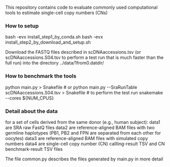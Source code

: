 This repository contains code to evaluate commonly used computational tools to estimate single-cell copy numbers (CNs)

### How to setup

bash -evx install\_step1\_by\_conda.sh
bash -evx install\_step2\_by\_download\_and\_setup.sh

Download the FASTQ files described in scDNAaccessions.tsv (or scDNAaccessions.S04.tsv to perform a test run that is much faster than the full run) into the directory ../data/1from0.datdir/

### How to benchmark the tools

python main.py > Snakefile # or python main.py --SraRunTable scDNAaccessions.S04.tsv > Snakefile # to perform the test run
snakemake --cores ${NUM\_CPUS}

### Detail about the data

for a set of cells derived from the same donor (e.g., human subject):
    data1 are SRA raw FastQ files
    data2 are reference-aligned BAM files with two germline haplotypes (PB1, PB2 and FPN are separated from each other for oocytes)
    data3 are reference-aligned BAM files with simulated copy numbers
    data4 are single-cell copy number (CN) callling-result TSV and CN benchmark-result TSV files

The file common.py describes the files generated by main.py in more detail

